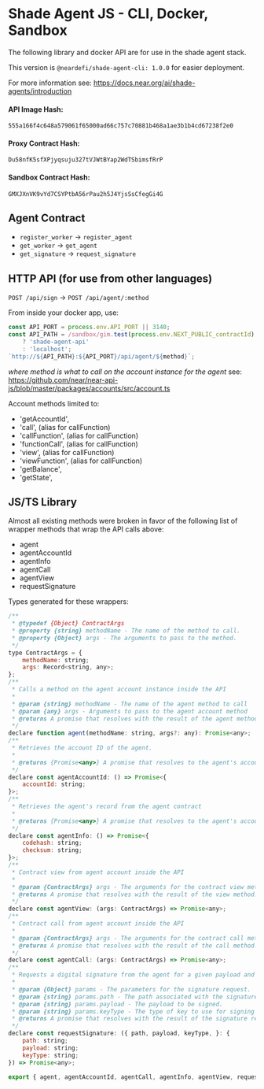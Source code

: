 # Shade Agent JS - CLI, Docker, Sandbox

The following library and docker API are for use in the shade agent stack.

This version is `@neardefi/shade-agent-cli: 1.0.0` for easier deployment.

For more information see: https://docs.near.org/ai/shade-agents/introduction

#### API Image Hash:

`555a166f4c648a579061f65000ad66c757c70881b468a1ae3b1b4cd67238f2e0`

#### Proxy Contract Hash:

`Du58nfK5sfXPjyqsuju327tVJWtBYap2WdTSbimsfRrP`

#### Sandbox Contract Hash:

`GMXJXnVK9vYd7CSYPtbA56rPau2h5J4YjsSsCfegGi4G`

## Agent Contract

-   `register_worker` -> `register_agent`
-   `get_worker` -> `get_agent`
-   `get_signature` -> `request_signature`

## HTTP API (for use from other languages)

`POST /api/sign` -> `POST /api/agent/:method`

From inside your docker app, use:

```js
const API_PORT = process.env.API_PORT || 3140;
const API_PATH = /sandbox/gim.test(process.env.NEXT_PUBLIC_contractId)
    ? 'shade-agent-api'
    : 'localhost';
`http://${API_PATH}:${API_PORT}/api/agent/${method}`;
```

_where method is what to call on the account instance for the agent_ see: https://github.com/near/near-api-js/blob/master/packages/accounts/src/account.ts

Account methods limited to:

-   'getAccountId',
-   'call', (alias for callFunction)
-   'callFunction', (alias for callFunction)
-   'functionCall', (alias for callFunction)
-   'view', (alias for callFunction)
-   'viewFunction', (alias for callFunction)
-   'getBalance',
-   'getState',

## JS/TS Library

Almost all existing methods were broken in favor of the following list of wrapper methods that wrap the API calls above:

-   agent
-   agentAccountId
-   agentInfo
-   agentCall
-   agentView
-   requestSignature

Types generated for these wrappers:

```js
/**
 * @typedef {Object} ContractArgs
 * @property {string} methodName - The name of the method to call.
 * @property {Object} args - The arguments to pass to the method.
 */
type ContractArgs = {
    methodName: string;
    args: Record<string, any>;
};
/**
 * Calls a method on the agent account instance inside the API
 *
 * @param {string} methodName - The name of the agent method to call
 * @param {any} args - Arguments to pass to the agent account method
 * @returns A promise that resolves with the result of the agent method call.
 */
declare function agent(methodName: string, args?: any): Promise<any>;
/**
 * Retrieves the account ID of the agent.
 *
 * @returns {Promise<any>} A promise that resolves to the agent's account ID.
 */
declare const agentAccountId: () => Promise<{
    accountId: string;
}>;
/**
 * Retrieves the agent's record from the agent contract
 *
 * @returns {Promise<any>} A promise that resolves to the agent's account ID.
 */
declare const agentInfo: () => Promise<{
    codehash: string;
    checksum: string;
}>;
/**
 * Contract view from agent account inside the API
 *
 * @param {ContractArgs} args - The arguments for the contract view method.
 * @returns A promise that resolves with the result of the view method.
 */
declare const agentView: (args: ContractArgs) => Promise<any>;
/**
 * Contract call from agent account inside the API
 *
 * @param {ContractArgs} args - The arguments for the contract call method.
 * @returns A promise that resolves with the result of the call method.
 */
declare const agentCall: (args: ContractArgs) => Promise<any>;
/**
 * Requests a digital signature from the agent for a given payload and path.
 *
 * @param {Object} params - The parameters for the signature request.
 * @param {string} params.path - The path associated with the signature request.
 * @param {string} params.payload - The payload to be signed.
 * @param {string} params.keyType - The type of key to use for signing (default is 'Ecdsa').
 * @returns A promise that resolves with the result of the signature request.
 */
declare const requestSignature: ({ path, payload, keyType, }: {
    path: string;
    payload: string;
    keyType: string;
}) => Promise<any>;

export { agent, agentAccountId, agentCall, agentInfo, agentView, requestSignature };
```
